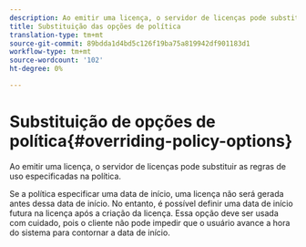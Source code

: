 ```yaml
---
description: Ao emitir uma licença, o servidor de licenças pode substituir as regras de uso especificadas na política.
title: Substituição das opções de política
translation-type: tm+mt
source-git-commit: 89bdda1d4bd5c126f19ba75a819942df901183d1
workflow-type: tm+mt
source-wordcount: '102'
ht-degree: 0%

---
```



# Substituição de opções de política{#overriding-policy-options}

Ao emitir uma licença, o servidor de licenças pode substituir as regras de uso especificadas na política.

Se a política especificar uma data de início, uma licença não será gerada antes dessa data de início. No entanto, é possível definir uma data de início futura na licença após a criação da licença. Essa opção deve ser usada com cuidado, pois o cliente não pode impedir que o usuário avance a hora do sistema para contornar a data de início.
